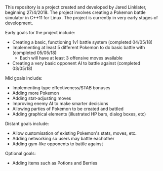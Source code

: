 This repository is a project created and developed by Jared Linklater, beginning 27/4/2018. The project involves creating a Pokemon battle simulator in C++11 for Linux. The project is currently in very early stages of development.

Early goals for the project include:
- Creating a basic, functioning 1v1 battle system	(completed 04/05/18)
- Implementing at least 5 different Pokemon to do basic battle with	(completed 05/05/18)
	- Each will have at least 3 offensive moves available
- Creating a very basic opponent AI to battle against	(completed 03/05/18)

Mid goals include:
- Implementing type effectiveness/STAB bonuses
- Adding more Pokemon
- Adding stat-adjusting moves
- Improving enemy AI to make smarter decisions
- Allowing parties of Pokemon to be created and battled
- Adding graphical elements (illustrated HP bars, dialog boxes, etc)

Distant goals include:
- Allow customisation of existing Pokemon's stats, moves, etc.
- Adding networking so users may battle eachother
- Adding gym-like opponents to battle against


Optional goals:
- Adding items such as Potions and Berries
